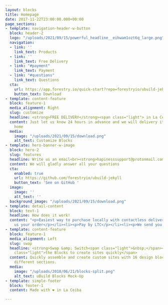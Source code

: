 ```yaml
---
layout: blocks
title: Homepage
date: 2017-11-22T23:00:00.000+00:00
page_sections:
- template: navigation-header-w-button
  block: header-2
  logo: "/uploads/2021/09/15/powerful_headline__eihwam1ozt6q_large.png"
  navigation:
  - link: ''
    link_text: Products
  - link: ''
    link_text: Free Delivery
  - link: "#payment"
    link_text: Payment
  - link: "#questions"
    link_text: Questions
  cta:
    url: https://app.forestry.io/quick-start?repo=forestryio/ubuild-jekyll&provider=github&engine=jekyll
    button_text: Download
- template: content-feature
  block: feature-1
  media_alignment: Right
  slug: customize
  headline: <strong>FREE DELIVERY</strong><span class="light"> in La Ceiba</span>
  content: Just let us know 24 hours in advance and we will delivery it near your
    home
  media:
    image: "/uploads/2021/09/15/download.png"
    alt_text: Customize Blocks
- template: hero-banner-w-image
  block: hero-2
  slug: features
  headline: Write us an email<br><strong>hapinesssupport@protonmail.com</strong>
  content: We will gladly answer all your questions
  cta:
    enabled: true
    url: https://github.com/forestryio/ubuild-jekyll
    button_text: 'See on GitHub '
  image:
    image: ''
    alt_text: ''
  background_image: "/uploads/2021/09/15/download.png"
- template: detail-content
  block: text-1
  headline: How does it work!
  content: "<p>Easiest way to purchase locally with contactless delivery</p><ol><li><p>Email
    us your order</p></li><li><p>Pay by LTC</p></li><li><p>We send you the coordinates</p></li></ol>"
- template: content-feature
  block: feature-1
  media_alignment: Left
  slug: swap
  headline: <strong>Swap &amp; Switch<span class="light">&nbsp;</span></strong><span
    class="light">the Blocks to create sites quickly</span>
  content: Quickly assemble and create custom sites with 16 design blocks for seven
    different sections.
  media:
    image: "/uploads/2018/06/21/blocks-split.png"
    alt_text: uBuild Blocks Mock-Up
- template: simple-footer
  block: footer-1
  content: Made with ❤︎ in La Ceiba

---
```

